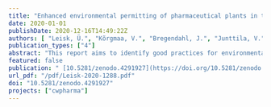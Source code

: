 ```yaml
---
title: "Enhanced environmental permitting of pharmaceutical plants in the Baltic Sea region. CWPharma project report for GoA4.3."
date: 2020-01-01
publishDate: 2020-12-16T14:49:22Z
authors: [ "Leisk, Ü.", "Kõrgmaa, V.", "Bregendahl, J.", "Junttila, V.", "Äystö, L.", "Mehtonen, J.", "schuetz", "stapf", "Kublina, A.", "Cakars, I.", "Dworak, A.", "Walkowiak, R.", "Nyhlén, K.", "Lindstam, J." ]
publication_types: ["4"]
abstract: "This report aims to identify good practices for environmental permitting of pharmaceutical plants in some Baltic Sea (BS) countries and spread them to other countries where they are lacking or inefficient. The objective is to enhance permitting of pharmaceutical plants within current legislation framework to obtain information on their active pharmaceutical ingredient (API) emissions to municipal WWTPs (MWWTPs) and environment, resulting in improved information on pharmaceutical emissions, and aiding with direct mitigation measures when necessary. The pharmaceutical industry is highly globalized, interconnected and heterogeneous both spatially and temporally. The pharmaceutical industry includes API-production and the production of pharmaceutical products. Emissions from these activities may vary significantly. Also, as many activities are patch processes, emissions of specific substances are likely to happen only sporadically. The pharmaceutical industry may also include (re)packaging and other activities. The UNESCO & HELCOM Status Report on Pharmaceuticals (2017) [1] contains some information on pharmaceutical production in Estonia, Finland and Sweden, but no information on permitting practices of pharmaceutical plants. Thus, this report fills in identified information gaps related to the production of pharmaceuticals, e.g. by HELCOM. The working method evaluates the current national practices for environmental permitting for pharmaceutical plants in all seven countries represented in the project CWPharma (Denmark, Estonia, Finland, Germany, Latvia, Poland and Sweden) with the aim of collecting some information also from Russia. In the Baltic Sea region (BSR), wide recommendations on good practices for environmental permitting of pharmaceutical plants are proposed to initiate the process that clarifies the role of the pharmaceutical industry as a possible source of APIs and to estimate the need for measures that control the pharmaceutical industry’s emissions. Additionally, the aim is to evaluate the industrial wastewater contracts between municipal wastewater treatment plants (MWWTPs) and pharmaceutical plants in each BS country, even if this task is more difficult than the task related to environmental permitting of pharmaceutical plants. These documents are not publicly available, and thus the information on contracts proved difficult to obtain. The BSR wide recommendations are aimed at formulating good practices for industrial wastewater contracts between MWWTPs and pharmaceutical plants. The activities of this report pose very high transnational relevance in the Baltic Sea region (i.e. transnational spreading of good practices), because the recommendations are based on the current good practices in BSR countries and improvements made for them. Furthermore, the objective is that the recommendations will be utilised and implemented in all Baltic Sea countries. The information presented in this report will be used to identify priority measures at a national level to reduce pharmaceutical emissions. The results will also increase knowledge among target groups under the CWPharma project (pharmaceutical industry, operators of MWWTPs, permitting and supervisory authorities) and other relevant stakeholders through national stakeholder meetings and reports."
featured: false
publication: " [10.5281/zenodo.4291927](https://doi.org/10.5281/zenodo.4291927)"
url_pdf: "/pdf/Leisk-2020-1288.pdf"
doi: "10.5281/zenodo.4291927"
projects: ["cwpharma"]
---
```


